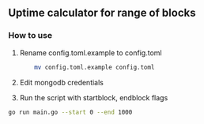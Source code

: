 ## Uptime calculator for range of blocks

### How to use


1. Rename config.toml.example to config.toml
    ```sh
        mv config.toml.example config.toml
    ```
2. Edit mongodb credentials

3. Run the script with startblock, endblock flags

```sh
go run main.go --start 0 --end 1000
```